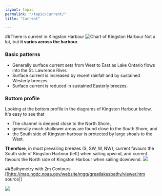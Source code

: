 ```yaml
---
layout: topic
permalink: "/topic/Current/"
title: "Current"

---
```


##There is current in Kingston Harbour
<img src="http://K7Waterfront.org/Images/ChartCurrent01.jpg" class="floatright image1px" alt="Chart of Kingston Harbour">
Not a lot, but **it varies across the harbour**.
<h3>Basic patterns</h3>
<ul>
 <li> Generally surface current sets from West to East as Lake Ontario flows into the St. Lawrence River.
 <li> Surface current is increased by recent rainfall and by sustained Westerly breezes.
 <li> Surface current is reduced in sustained Easterly breezes.
</ul>
<h3>Bottom profile</h3>
Looking at the bottom profile in the diagrams of Kingston Harbour below, it's easy to see that
<ul>
 <li> The channel is deepest close to the North Shore,
 <li> generally much shallower areas are found close to the South Shore, and
 <li> the South side of Kingston harbour is protected by large shoals to the West.
</ul>

**Therefore**, in most prevailing breezes (S, SW, W, NW), current favours the South side of Kingston Harbour (left) when sailing upwind, and current favours the North side of Kingston Harbour when sailing downwind.
<img src="http://K7Waterfront.org/Images/ChartCurrent02.jpg">


##Bathymetry with 2m Contours
[[http://map.ngdc.noaa.gov/website/mgg/greatlakesbathy/viewer.htm source]]

<img src="images/KingstonHarbourAreaBathymetry2mContours.jpg">






